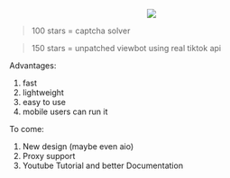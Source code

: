 <p align="center"> 
<img src="https://global.tiktokworld21.com/images/TT_Logo.png"></img>
</p>

> 100 stars = captcha solver

> 150 stars = unpatched viewbot using real tiktok api

Advantages:
1)  fast
2)  lightweight
3)  easy to use
4)  mobile users can run it

To come:
1) New design (maybe even aio)
2) Proxy support
2) Youtube Tutorial and better Documentation
